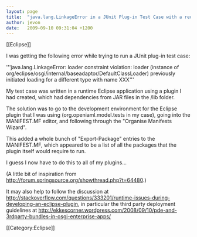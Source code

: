 ```yaml
---
layout: page
title:  "java.lang.LinkageError in a JUnit Plug-in Test Case with a redeployed Eclipse application"
author: jevon
date:   2009-09-10 09:31:04 +1200
---
```


[[Eclipse]]

I was getting the following error while trying to run a JUnit plug-in test case:

'''java.lang.LinkageError: loader constraint violation: loader (instance of org/eclipse/osgi/internal/baseadaptor/DefaultClassLoader) previously initiated loading for a different type with name XXX'''

My test case was written in a runtime Eclipse application using a plugin I had created, which had dependencies from JAR files in the /lib folder.

The solution was to go to the development environment for the Eclipse plugin that I was using (org.openiaml.model.tests in my case), going into the MANIFEST.MF editor, and following through the "Organise Manifests Wizard".

This added a whole bunch of "Export-Package" entries to the MANIFEST.MF, which appeared to be a list of all the packages that the plugin itself would require to run.

I guess I now have to do this to all of my plugins...

(A little bit of inspiration from http://forum.springsource.org/showthread.php?t=64480.)

It may also help to follow the discussion at http://stackoverflow.com/questions/333201/runtime-issues-during-developing-an-eclipse-plugin, in particular the third party deployment guidelines at http://ekkescorner.wordpress.com/2008/09/10/pde-and-3rdparty-bundles-in-osgi-enterprise-apps/

[[Category:Eclipse]]
